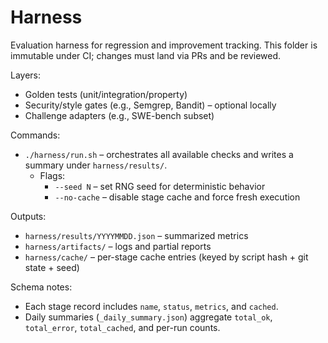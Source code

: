 # Harness

Evaluation harness for regression and improvement tracking. This folder is immutable under CI; changes must land via PRs and be reviewed.

Layers:
- Golden tests (unit/integration/property)
- Security/style gates (e.g., Semgrep, Bandit) – optional locally
- Challenge adapters (e.g., SWE-bench subset)

Commands:
- `./harness/run.sh` – orchestrates all available checks and writes a summary under `harness/results/`.
  - Flags:
    - `--seed N` – set RNG seed for deterministic behavior
    - `--no-cache` – disable stage cache and force fresh execution

Outputs:
- `harness/results/YYYYMMDD.json` – summarized metrics
- `harness/artifacts/` – logs and partial reports
 - `harness/cache/` – per-stage cache entries (keyed by script hash + git state + seed)

Schema notes:
- Each stage record includes `name`, `status`, `metrics`, and `cached`.
- Daily summaries (`_daily_summary.json`) aggregate `total_ok`, `total_error`, `total_cached`, and per-run counts.
